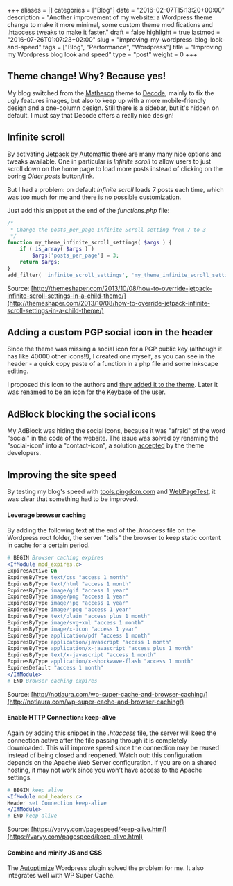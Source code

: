 +++
aliases      = []
categories   = ["Blog"]
date         = "2016-02-07T15:13:20+00:00"
description  = "Another improvement of my website: a Wordpress theme change to make it more minimal, some custom theme modifications and .htaccess tweaks to make it faster."
draft        = false
highlight    = true
lastmod      = "2016-07-26T01:07:23+02:00"
slug         = "improving-my-wordpress-blog-look-and-speed"
tags         = ["Blog", "Performance", "Wordpress"]
title        = "Improving my Wordpress blog look and speed"
type         = "post"
weight       = 0
+++


## Theme change! Why? Because yes!

My blog switched from the [Matheson](https://wordpress.org/themes/matheson/)
theme to [Decode](https://wordpress.org/themes/decode/), mainly to fix the ugly
features images, but also to keep up with a more mobile-friendly design and a
one-column design. Still there is a sidebar, but it's hidden on default. I must
say that Decode offers a really nice design!


## Infinite scroll

By activating [Jetpack by Automattic](https://wordpress.org/plugins/jetpack/)
there are many many nice options and tweaks available. One in particular is
_Infinite scroll_ to allow users to just scroll down on the home page to load
more posts instead of clicking on the boring _Older posts_ button/link.

But I had a problem: on default _Infinite scroll_ loads 7 posts each time, which
was too much for me and there is no possible customization.

Just add this snippet at the end of the _functions.php_ file:

```php
/*
 * Change the posts_per_page Infinite Scroll setting from 7 to 3
 */
function my_theme_infinite_scroll_settings( $args ) {
    if ( is_array( $args ) )
        $args['posts_per_page'] = 3;
    return $args;
}
add_filter( 'infinite_scroll_settings', 'my_theme_infinite_scroll_settings' );
```

Source:
[http://themeshaper.com/2013/10/08/how-to-override-jetpack-infinite-scroll-settings-in-a-child-theme/](http://themeshaper.com/2013/10/08/how-to-override-jetpack-infinite-scroll-settings-in-a-child-theme/)


## Adding a custom PGP social icon in the header

Since the theme was missing a social icon for a PGP public key (although it has
like 40000 other icons!!), I created one myself, as you can see in the header -
a quick copy paste of a function in a php file and some Inkscape editing.

I proposed this icon to the authors and
[they added it to the theme](https://github.com/MachoThemes/decode/issues/52). Later
it was [renamed](https://github.com/MachoThemes/decode/issues/82) to be an icon
for the [Keybase](https://keybase.io) of the user.


## AdBlock blocking the social icons

My AdBlock was hiding the social icons, because it was "afraid" of the word
"social" in the code of the website. The issue was solved by renaming the
"social-icon" into a "contact-icon", a solution
[accepted](https://github.com/MachoThemes/decode/issues/51) by the theme
developers.


## Improving the site speed

By testing my blog's speed with [tools.pingdom.com](http://tools.pingdom.com/)
and [WebPageTest](http://webpagetest.org/), it was clear that something had to
be improved.


#### Leverage browser caching

By adding the following text at the end of the _.htaccess_ file on the Wordpress
root folder, the server "tells" the browser to keep static content in cache for
a certain period.

```apache
# BEGIN Browser caching expires
<IfModule mod_expires.c>
ExpiresActive On
ExpiresByType text/css "access 1 month"
ExpiresByType text/html "access 1 month"
ExpiresByType image/gif "access 1 year"
ExpiresByType image/png "access 1 year"
ExpiresByType image/jpg "access 1 year"
ExpiresByType image/jpeg "access 1 year"
ExpiresByType text/plain "access plus 1 month"
ExpiresByType image/svg+xml "access 1 month"
ExpiresByType image/x-icon "access 1 year"
ExpiresByType application/pdf "access 1 month"
ExpiresByType application/javascript "access 1 month"
ExpiresByType application/x-javascript "access plus 1 month"
ExpiresByType text/x-javascript "access 1 month"
ExpiresByType application/x-shockwave-flash "access 1 month"
ExpiresDefault "access 1 month"
</IfModule>
# END Browser caching expires
```

Source:
[http://notlaura.com/wp-super-cache-and-browser-caching/](http://notlaura.com/wp-super-cache-and-browser-caching/)


#### Enable HTTP Connection: keep-alive

Again by adding this snippet in the _.htaccess_ file, the server will keep the
connection active after the file passing through it is completely
downloaded. This will improve speed since the connection may be reused instead
of being closed and reopened. Watch out: this configuration depends on the
Apache Web Server configuration. If you are on a shared hosting, it may not work
since you won't have access to the Apache settings.

```apache
# BEGIN keep alive
<IfModule mod_headers.c>
Header set Connection keep-alive
</IfModule>
# END keep alive
```

Source:
[https://varvy.com/pagespeed/keep-alive.html](https://varvy.com/pagespeed/keep-alive.html)


#### Combine and minify JS and CSS

The [Autoptimize](https://wordpress.org/plugins/autoptimize/) Wordpress plugin
solved the problem for me. It also integrates well with WP Super Cache.

